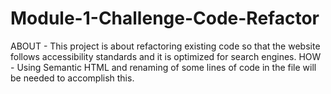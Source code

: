 # Module-1-Challenge-Code-Refactor
ABOUT - This project is about refactoring existing code so that the website follows accessibility standards and it is optimized for search engines.
HOW - Using Semantic HTML and renaming of some lines of code in the file will be needed to accomplish this.
